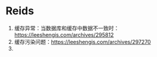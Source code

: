 # Reids
1. 缓存异常：当数据库和缓存中数据不一致时：https://leeshengis.com/archives/295812
2. 缓存污染问题：https://leeshengis.com/archives/297270
3. 